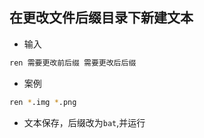 
## 在更改文件后缀目录下新建文本

- 输入
```sh
ren 需要更改前后缀 需要更改后后缀
```
- 案例
```sh
ren *.img *.png
```

- 文本保存，后缀改为`bat`,并运行
